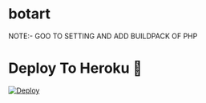 # botart

NOTE:- GOO TO SETTING AND ADD BUILDPACK OF PHP
# Deploy To Heroku 🚀
[![Deploy](https://www.herokucdn.com/deploy/button.svg)](https://heroku.com/deploy?template=https://github.com/AKGV1/botserver)
